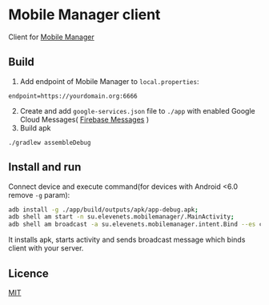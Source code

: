 # Mobile Manager client
Client for [Mobile Manager](https://github.com/elevenetc/mobile-manager)
## Build
1. Add endpoint of Mobile Manager to `local.properties`:
```
endpoint=https://yourdomain.org:6666
```
2. Create and add `google-services.json` file to `./app` with enabled Google Cloud Messages( [Firebase Messages](https://support.google.com/firebase/answer/7015592) )
3. Build apk
```
./gradlew assembleDebug
```
## Install and run
Connect device and execute command(for devices with Android <6.0 remove `-g` param):
```bash
adb install -g ./app/build/outputs/apk/app-debug.apk;
adb shell am start -n su.elevenets.mobilemanager/.MainActivity;
adb shell am broadcast -a su.elevenets.mobilemanager.intent.Bind --es command "bind"

```
It installs apk, starts activity and sends broadcast message which binds client with your server.
## Licence
[MIT](https://opensource.org/licenses/MIT)
